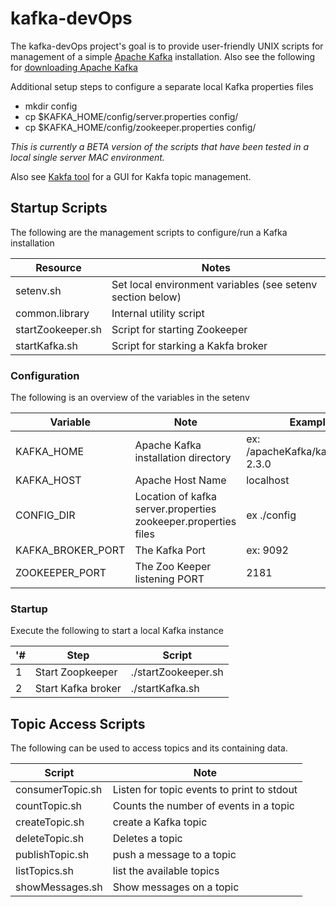 # kafka-devOps

The kafka-devOps project's goal is to provide user-friendly UNIX scripts for management of a simple  [Apache Kafka](https://kafka.apache.org) installation. Also see the following for [downloading Apache Kafka](https://kafka.apache.org/quickstart#quickstart_download)

Additional setup steps to configure a separate local Kafka properties files
- mkdir config
- cp $KAFKA_HOME/config/server.properties config/
- cp $KAFKA_HOME/config/zookeeper.properties config/

*This is currently a BETA version of the scripts that have been tested in a local single server MAC environment.*

Also see [Kakfa tool](http://www.kafkatool.com/download.html) for a GUI for Kakfa topic management.

## Startup Scripts
The following are the management scripts to configure/run a Kafka installation

Resource | Notes
--------   | --------------------
setenv.sh  | Set local environment variables (see setenv section below)
common.library  | Internal utility script
startZookeeper.sh | Script for starting Zookeeper
startKafka.sh |  Script for starking a Kakfa broker   



### Configuration
The following is an overview of the variables in the setenv

Variable | Note   | Example
-------- | -------  | ------------
KAFKA_HOME | Apache Kafka installation directory | ex: /apacheKafka/kafka_2.11-2.3.0
KAFKA_HOST | Apache Host Name| localhost
CONFIG_DIR | Location of  kafka server.properties	zookeeper.properties files | ex ./config
KAFKA_BROKER_PORT | The Kafka Port  | ex: 9092
ZOOKEEPER_PORT  | The Zoo Keeper listening PORT | 2181

### Startup

Execute the following to start a local Kafka instance

'# | Step | Script  
------ | -----------  |----------
1 | Start Zoopkeeper | ./startZookeeper.sh  
2 | Start Kafka broker| ./startKafka.sh  


## Topic Access Scripts

The following can be used to access topics and its containing data.

Script | Note   
------ | -----------  
consumerTopic.sh | Listen for topic events to print to stdout
countTopic.sh   | Counts the number of events in a topic
createTopic.sh  | create a Kafka topic
deleteTopic.sh  | Deletes a  topic
publishTopic.sh | push a message to a topic
listTopics.sh   | list the available topics
showMessages.sh  | Show messages on a topic

